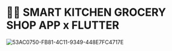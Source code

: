 # 🥑📱 SMART KITCHEN GROCERY SHOP APP x FLUTTER



![53AC0750-FB81-4C11-9349-448E7FC4717E](https://user-images.githubusercontent.com/29016489/202695738-b37d8ffe-a2c7-41fb-9719-b032bb1ab8c4.JPG)
